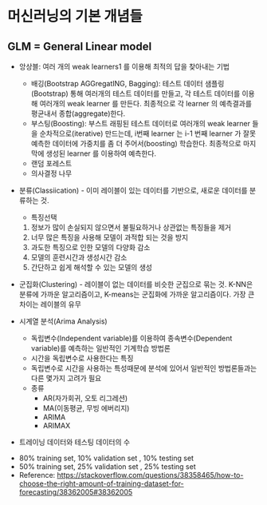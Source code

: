 
머신러닝의 기본 개념들
=====================

GLM = General Linear model
---------------------------

* 앙상블: 여러 개의 weak learners1 를 이용해 최적의 답을 찾아내는 기법
  * 배깅(Bootstrap AGGregatING, Bagging): 
  테스트 데이터 샘플링(Bootstrap) 통해 여러개의 테스트 데이터를 만들고, 각 테스트 데이터를 이용해 여러개의 weak learner 를 만든다. 최종적으로 각 learner 의 예측결과를 평균내서 종합(aggregate)한다.
  * 부스팅(Boosting):  부스트 래핑된 테스트 데이터로 여러개의 weak learner 들을 순차적으로(iterative) 만드는데, i번째 learner 는 i-1 번째 learner 가 잘못 예측한 데이터에 가중치를 좀 더 주어서(boosting) 학습한다. 최종적으로 마지막에 생성된 learner 를 이용하여 예측한다.
  * 랜덤 포레스트
  * 의사결정 나무 

* 분류(Classiication) - 이미 레이블이 있는 데이터를 기반으로, 새로운 데이터를 분류하는 것.
  * 특징선택
   1. 정보가 많이 손실되지 않으면서 불필요하거나 상관없는 특징들을 제거
   2. 너무 많은 특징을 사용해 모델이 과적합 되는 것을 방지
   3. 과도한 특징으로 인한 모델의 다양화 감소 
   4. 모델의 훈련시간과 생성시간 감소
   5. 간단하고 쉽게 해석할 수 있는 모델의 생성

* 군집화(Clustering) - 레이블이 없는 데이터를 비슷한 군집으로 묶는 것.
K-NN은 분류에 가까운 알고리즘이고, K-means는 군집화에 가까운 알고리즘이다.
가장 큰 차이는 레이블의 유무

* 시계열 분석(Arima Analysis)
  - 독립변수(Independent variable)를 이용하여 종속변수(Dependent variable)를 예측하는 일반적인 기계학습 방법론 
  - 시간을 독립변수로 사용한다는 특징
  - 독립변수로 시간을 사용하는 특성때문에 분석에 있어서 일반적인 방법론들과는 다른 몇가지 고려가 필요 
  - 종류 
    + AR(자가회귀, 오토 리그레션)
    + MA(이동평균, 무빙 에버리지)
    + ARIMA 
    + ARIMAX


+ 트레이닝 데이터와 테스팅 데이터의 수 
 * 80% training set, 10% validation set , 10% testing set
 * 50% training set, 25% validation set , 25% testing set
 * Reference: https://stackoverflow.com/questions/38358465/how-to-choose-the-right-amount-of-training-dataset-for-forecasting/38362005#38362005
